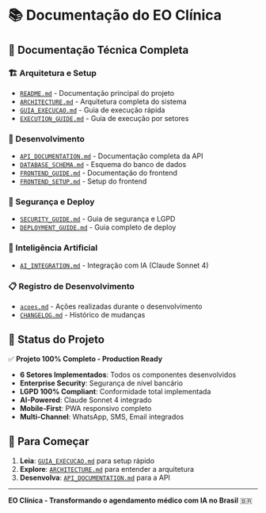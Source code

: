 # 📚 Documentação do EO Clínica

## 📖 Documentação Técnica Completa

### 🏗️ Arquitetura e Setup
- [`README.md`](./README.md) - Documentação principal do projeto
- [`ARCHITECTURE.md`](./ARCHITECTURE.md) - Arquitetura completa do sistema
- [`GUIA_EXECUCAO.md`](./GUIA_EXECUCAO.md) - Guia de execução rápida
- [`EXECUTION_GUIDE.md`](./EXECUTION_GUIDE.md) - Guia de execução por setores

### 🚀 Desenvolvimento
- [`API_DOCUMENTATION.md`](./API_DOCUMENTATION.md) - Documentação completa da API
- [`DATABASE_SCHEMA.md`](./DATABASE_SCHEMA.md) - Esquema do banco de dados
- [`FRONTEND_GUIDE.md`](./FRONTEND_GUIDE.md) - Documentação do frontend
- [`FRONTEND_SETUP.md`](./FRONTEND_SETUP.md) - Setup do frontend

### 🔐 Segurança e Deploy
- [`SECURITY_GUIDE.md`](./SECURITY_GUIDE.md) - Guia de segurança e LGPD
- [`DEPLOYMENT_GUIDE.md`](./DEPLOYMENT_GUIDE.md) - Guia completo de deploy

### 🤖 Inteligência Artificial
- [`AI_INTEGRATION.md`](./AI_INTEGRATION.md) - Integração com IA (Claude Sonnet 4)

### 📋 Registro de Desenvolvimento
- [`acoes.md`](./acoes.md) - Ações realizadas durante o desenvolvimento
- [`CHANGELOG.md`](./CHANGELOG.md) - Histórico de mudanças

## 🎯 Status do Projeto

✅ **Projeto 100% Completo - Production Ready**

- **6 Setores Implementados**: Todos os componentes desenvolvidos
- **Enterprise Security**: Segurança de nível bancário
- **LGPD 100% Compliant**: Conformidade total implementada
- **AI-Powered**: Claude Sonnet 4 integrado
- **Mobile-First**: PWA responsivo completo
- **Multi-Channel**: WhatsApp, SMS, Email integrados

## 🚀 Para Começar

1. **Leia**: [`GUIA_EXECUCAO.md`](./GUIA_EXECUCAO.md) para setup rápido
2. **Explore**: [`ARCHITECTURE.md`](./ARCHITECTURE.md) para entender a arquitetura
3. **Desenvolva**: [`API_DOCUMENTATION.md`](./API_DOCUMENTATION.md) para a API

---

**EO Clínica - Transformando o agendamento médico com IA no Brasil** 🇧🇷
